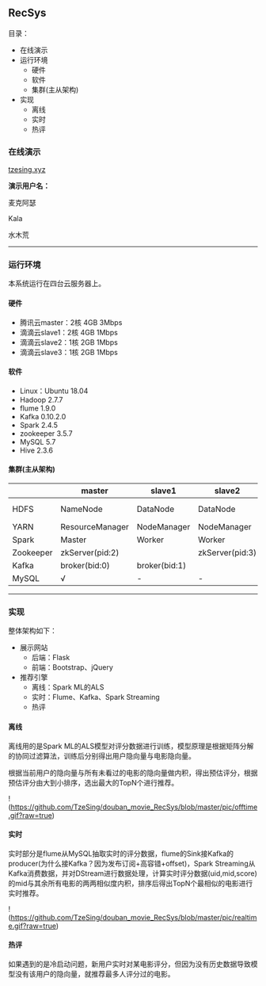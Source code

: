 ## RecSys

目录：

- 在线演示
- 运行环境
    - 硬件
    - 软件
    - 集群(主从架构)
- 实现
    - 离线
    - 实时
    - 热评



### 在线演示

[tzesing.xyz](tzesing.xyz)

**演示用户名：**

麦克阿瑟

Kala

水木荒

---

### 运行环境

本系统运行在四台云服务器上。

#### 硬件

- 腾讯云master：2核 4GB 3Mbps
- 滴滴云slave1：2核 4GB 1Mbps
- 滴滴云slave2：1核 2GB 1Mbps
- 滴滴云slave3：1核 2GB 1Mbps

#### 软件

- Linux：Ubuntu 18.04
- Hadoop 2.7.7
- flume 1.9.0
- Kafka 0.10.2.0
- Spark 2.4.5
- zookeeper 3.5.7
- MySQL 5.7
- Hive 2.3.6

#### 集群(主从架构)

|           | master          | slave1        | slave2          | slave3                         |
| --------- | --------------- | ------------- | --------------- | ------------------------------ |
| HDFS      | NameNode        | DataNode      | DataNode        | SecondaryNameNode<br/>DataNode |
| YARN      | ResourceManager | NodeManager   | NodeManager     | NodeManager                    |
| Spark     | Master          | Worker        | Worker          | Worker                         |
| Zookeeper | zkServer(pid:2) |               | zkServer(pid:3) | zkServer(pid:4)                |
| Kafka     | broker(bid:0)   | broker(bid:1) |                 | broker(bid:2)                  |
| MySQL     | √               | -             | -               | -                              |

---



### 实现

整体架构如下：

- 展示网站
    - 后端：Flask
    - 前端：Bootstrap、jQuery
- 推荐引擎
    - 离线：Spark ML的ALS
    - 实时：Flume、Kafka、Spark Streaming
    - 热评

#### 离线

离线用的是Spark ML的ALS模型对评分数据进行训练，模型原理是根据矩阵分解的协同过滤算法，训练后分别得出用户隐向量与电影隐向量。

根据当前用户的隐向量与所有未看过的电影的隐向量做内积，得出预估评分，根据预估评分由大到小排序，选出最大的TopN个进行推荐。

!(https://github.com/TzeSing/douban_movie_RecSys/blob/master/pic/offtime.gif?raw=true)



#### 实时

实时部分是flume从MySQL抽取实时的评分数据，flume的Sink接Kafka的producer(为什么接Kafka？因为发布订阅+高容错+offset)，Spark Streaming从Kafka消费数据，并对DStream进行数据处理，计算实时评分数据(uid,mid,score)的mid与其余所有电影的两两相似度内积，排序后得出TopN个最相似的电影进行实时推荐。

!(https://github.com/TzeSing/douban_movie_RecSys/blob/master/pic/realtime.gif?raw=true)



#### 热评

如果遇到的是冷启动问题，新用户实时对某电影评分，但因为没有历史数据导致模型没有该用户的隐向量，就推荐最多人评分过的电影。


